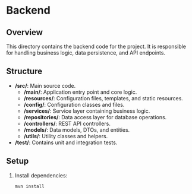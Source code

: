 # Backend

## Overview
This directory contains the backend code for the project. It is responsible for handling business logic, data persistence, and API endpoints.

## Structure
- **/src/**: Main source code.
  - **/main/**: Application entry point and core logic.
  - **/resources/**: Configuration files, templates, and static resources.
  - **/config/**: Configuration classes and files.
  - **/services/**: Service layer containing business logic.
  - **/repositories/**: Data access layer for database operations.
  - **/controllers/**: REST API controllers.
  - **/models/**: Data models, DTOs, and entities.
  - **/utils/**: Utility classes and helpers.
- **/test/**: Contains unit and integration tests.

## Setup
1. Install dependencies:
   ```bash
   mvn install
